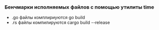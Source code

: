 ### Бенчмарки исполняемых файлов с помощью утилиты time 
- .go файлы комплириуются go build
- .rs файлы компилируются cargo build --release
